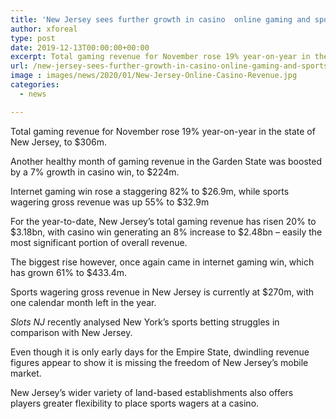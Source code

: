 ```yaml
---
title: 'New Jersey sees further growth in casino  online gaming and sports betting revenue'
author: xforeal 
type: post
date: 2019-12-13T00:00:00+00:00
excerpt: Total gaming revenue for November rose 19% year-on-year in the state of New Jersey, to $306m
url: /new-jersey-sees-further-growth-in-casino-online-gaming-and-sports-betting-revenue/
image : images/news/2020/01/New-Jersey-Online-Casino-Revenue.jpg
categories:
  - news

---
```

Total gaming revenue for November rose 19% year-on-year in the state of New Jersey, to $306m.

Another healthy month of gaming revenue in the Garden State was boosted by a 7% growth in casino win, to $224m.

Internet gaming win rose a staggering 82% to $26.9m, while sports wagering gross revenue was up 55% to $32.9m

For the year-to-date, New Jersey’s total gaming revenue has risen 20% to $3.18bn, with casino win generating an 8% increase to $2.48bn – easily the most significant portion of overall revenue.

The biggest rise however, once again came in internet gaming win, which has grown 61% to $433.4m.

Sports wagering gross revenue in New Jersey is currently at $270m, with one calendar month left in the year.

_Slots NJ_ recently analysed New York’s sports betting struggles in comparison with New Jersey.

Even though it is only early days for the Empire State, dwindling revenue figures appear to show it is missing the freedom of New Jersey’s mobile market.

New Jersey’s wider variety of land-based establishments also offers players greater flexibility to place sports wagers at a casino.